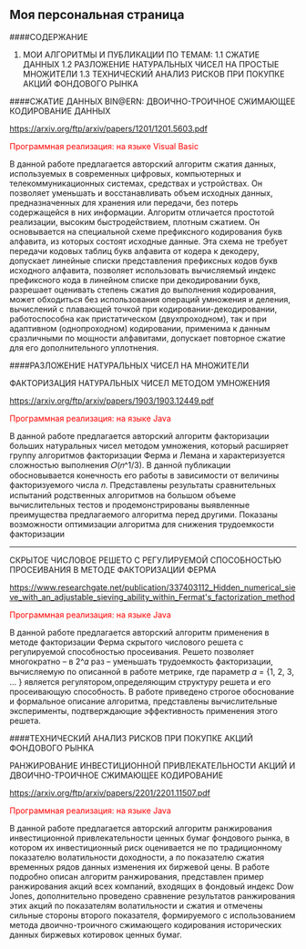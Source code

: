Моя персональная страница
---

####СОДЕРЖАНИЕ 
1. МОИ АЛГОРИТМЫ И ПУБЛИКАЦИИ ПО ТЕМАМ:
1.1 СЖАТИЕ ДАННЫХ
1.2 РАЗЛОЖЕНИЕ НАТУРАЛЬНЫХ ЧИСЕЛ НА ПРОСТЫЕ МНОЖИТЕЛИ
1.3 ТЕХНИЧЕСКИЙ АНАЛИЗ РИСКОВ ПРИ ПОКУПКЕ АКЦИЙ ФОНДОВОГО РЫНКА
  
####СЖАТИЕ ДАННЫХ
BIN@ERN: ДВОИЧНО-ТРОИЧНОЕ СЖИМАЮЩЕЕ КОДИРОВАНИЕ ДАННЫХ

https://arxiv.org/ftp/arxiv/papers/1201/1201.5603.pdf

<span style="color:red">Программная реализация: на языке Visual Basic</span>

В данной работе предлагается авторский алгоритм сжатия данных, используемых в современных цифровых, компьютерных и телекоммуникационных системах, средствах и устройствах. Он позволяет уменьшать и восстанавливать объем исходных данных, предназначенных для хранения или передачи, без потерь содержащейся в них информации. Алгоритм  отличается простотой реализации, высоким быстродействием, плотным сжатием. Он основывается на специальной схеме префиксного кодирования букв алфавита, из которых состоят исходные данные. Эта схема не требует передачи кодовых таблиц букв алфавита от кодера к декодеру, допускает линейные списки представления префиксных кодов букв исходного алфавита, позволяет использовать вычисляемый индекс префиксного кода в линейном списке при декодировании букв, разрешает оценивать степень сжатия до выполнения кодирования, может обходиться без использования операций умножения и деления, вычислений с плавающей точкой при кодировании-декодировании, работоспособна как пристатическом (двухпроходном), так и при адаптивном (однопроходном) кодировании, применима к данным сразличными по мощности алфавитами, допускает повторное сжатие для его дополнительного уплотнения.


####РАЗЛОЖЕНИЕ НАТУРАЛЬНЫХ ЧИСЕЛ НА МНОЖИТЕЛИ

ФАКТОРИЗАЦИЯ НАТУРАЛЬНЫХ ЧИСЕЛ МЕТОДОМ УМНОЖЕНИЯ

https://arxiv.org/ftp/arxiv/papers/1903/1903.12449.pdf

<span style="color:red">Программная реализация: на языке Java</span>

В данной работе предлагается авторский алгоритм факторизации больших натуральных чисел методом умножения, который расширяет группу алгоритмов факторизации Ферма и Лемана и характеризуется сложностью выполнения 𝑂(𝑛^1/3). В данной публикации обосновывается конечность его работы в зависимости от величины факторизуемого числа 𝑛. Представлены результаты сравнительных испытаний родственных алгоритмов на большом объеме вычислительных тестов и продемонстрированы выявленные преимущества предлагаемого алгоритма перед другими. Показаны возможности оптимизации алгоритма для снижения трудоемкости факторизации

---

СКРЫТОЕ ЧИСЛОВОЕ РЕШЕТО С РЕГУЛИРУЕМОЙ СПОСОБНОСТЬЮ ПРОСЕИВАНИЯ В МЕТОДЕ ФАКТОРИЗАЦИИ ФЕРМА

https://www.researchgate.net/publication/337403112_Hidden_numerical_sieve_with_an_adjustable_sieving_ability_within_Fermat's_factorization_method

<span style="color:red">Программная реализация: на языке Java</span>

В данной работе предлагается авторский алгоритм применения в методе факторизации Ферма скрытого числового решета с регулируемой способностью просеивания. Решето позволяет многократно – в 2^𝛼 раз – уменьшать трудоемкость факторизации, вычисляемую по описанной в работе метрике, где параметр 𝛼 = {1, 2, 3, ... } является регулятором,определяющим структуру решета и его просеивающую способность. В работе приведено строгое обоснование и формальное описание алгоритма, представлены вычислительные эксперименты, подтверждающие эффективность применения этого решета.


####ТЕХНИЧЕСКИЙ АНАЛИЗ РИСКОВ ПРИ ПОКУПКЕ АКЦИЙ ФОНДОВОГО РЫНКА

РАНЖИРОВАНИЕ ИНВЕСТИЦИОННОЙ ПРИВЛЕКАТЕЛЬНОСТИ АКЦИЙ И ДВОИЧНО-ТРОИЧНОЕ СЖИМАЮЩЕЕ КОДИРОВАНИЕ

https://arxiv.org/ftp/arxiv/papers/2201/2201.11507.pdf

<span style="color:red">Программная реализация: на языке Java</span>

В данной работе предлагается авторский алгоритм ранжирования инвестиционной привлекательности
ценных бумаг фондового рынка, в котором их инвестиционный риск оценивается не по 
традиционному показателю волатильности доходности, а по показателю сжатия временных рядов
данных изменения их биржевой цены. В работе подробно описан алгоритм ранжирования,
представлен пример ранжирования акций всех компаний, входящих в фондовый индекс Dow 
Jones, дополнительно проведено сравнение результатов ранжирования этих акций по показателям
волатильности и сжатия и отмечены сильные стороны второго показателя, формируемого с
использованием метода двоично-троичного сжимающего кодирования исторических данных биржевых котировок ценных бумаг.













 

